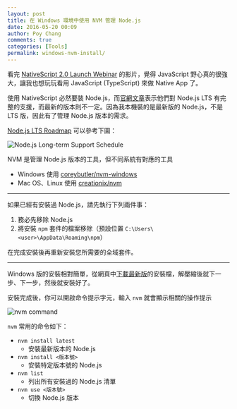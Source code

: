 ```yaml
---
layout: post
title: 在 Windows 環境中使用 NVM 管理 Node.js 
date: 2016-05-20 00:09
author: Poy Chang
comments: true
categories: [Tools]
permalink: windows-nvm-install/
---
```


看完 [NativeScript 2.0 Launch Webinar](https://www.youtube.com/watch?v=efk_oeI58hc) 的影片，覺得 JavaScript 野心真的很強大，讓我也想玩玩看用 JavaScript (TypeScript) 來做 Native App 了。

使用 NativeScript 必然要裝 Node.js，而[官網文章](https://www.nativescript.org/blog/details/which-versions-of-node.js-should-you-use-today)表示他們對 Node.js LTS 有完整的支援，而最新的版本則不一定。因為我本機裝的是最新版的 Node.js，不是 LTS 版，因此有了管理 Node.js 版本的需求。

[Node.js LTS Roadmap](https://github.com/nodejs/LTS) 可以參考下圖：

![Node.js Long-term Support Schedule](https://i.imgur.com/pQpwEHb.png)

NVM 是管理 Node.js 版本的工具，但不同系統有對應的工具

* Windows 使用 [coreybutler/nvm-windows](https://github.com/coreybutler/nvm-windows)
* Mac OS、Linux 使用 [creationix/nvm](https://github.com/creationix/nvm)

----------

如果已經有安裝過 Node.js，請先執行下列兩件事：

1. 務必先移除 Node.js
2. 將安裝 `npm` 套件的檔案移除（預設位置 `C:\Users\<user>\AppData\Roaming\npm`）

在完成安裝後再重新安裝您所需要的全域套件。

----------

Windows 版的安裝相對簡單，從網頁中[下載最新版](https://github.com/coreybutler/nvm-windows/releases)的安裝檔，解壓縮後就下一步、下一步，然後就安裝好了。

安裝完成後，你可以開啟命令提示字元，輸入 `nvm` 就會顯示相關的操作提示

![nvm command](http://i.imgur.com/Q3qDYFJ.png)

`nvm` 常用的命令如下：

* `nvm install latest`
  * 安裝最新版本的 Node.js
* `nvm install <版本號>`
  * 安裝特定版本號的 Node.js
* `nvm list`
  * 列出所有安裝過的 Node.js 清單
* `nvm use <版本號>`
  * 切換 Node.js 版本
